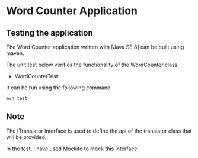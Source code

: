 Word Counter Application
==============

Testing the application
--------------

The Word Counter application written with [Java SE 8] can be built using maven.

The unit test below verifies the functionality of the WordCounter class.

- WordCounterTest

It can be run using the following command.

    mvn test


Note
--------------
The ITranslator interface is used to define the api of the translator class that will be provided. 

In the test, I have used Mockito to mock this interface.




